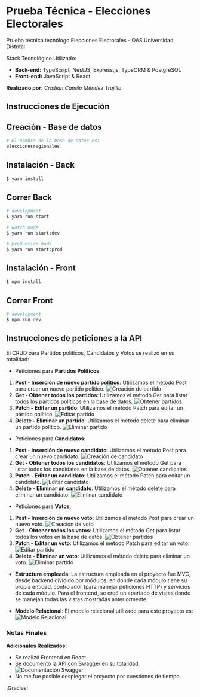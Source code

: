 # Prueba Técnica - Elecciones Electorales

Prueba técnica tecnólogo Elecciones Electorales - OAS Universidad Distrital.

Stack Tecnológico Utilizado:

- **Back-end:** TypeScript, NestJS, Express.js, TypeORM & PostgreSQL
- **Front-end:** JavaScript & React

**Realizado por:** _Cristian Camilo Méndez Trujillo_

## Instrucciones de Ejecución

## Creación - Base de datos

```bash
# El nombre de la base de datos es:
eleccionesregionales
```

## Instalación - Back

```bash
$ yarn install
```

## Correr Back

```bash
# development
$ yarn run start

# watch mode
$ yarn run start:dev

# production mode
$ yarn run start:prod
```

## Instalación - Front

```bash
$ npm install
```

## Correr Front

```bash
# development
$ npm run dev
```

## Instrucciones de peticiones a la API

El CRUD para Partidos políticos, Candidatos y Votos se realizó en su totalidad:<br />

- Peticiones para **Partidos Políticos**:

1. **Post - Inserción de nuevo partido político**:
   Utilizamos el metodo Post para crear un nuevo partido político.
   ![Creación de partido](assets/crearPartido.gif)
2. **Get - Obtener todos los partidos**:
   Utilizamos el método Get para listar todos los partidos políticos en la base de datos.
   ![Obtener partidos](assets/obtenerPartidos.gif)
3. **Patch - Editar un partido**: Utilizamos el método Patch para editar un partido político.
   ![Editar partido](assets/editarPartido.gif)
4. **Delete - Eliminar un partido**: Utilizamos el método delete para eliminar un partido político.
   ![Eliminar partido](assets/eliminarPartido.gif)

- Peticiones para **Candidatos**:

1. **Post - Inserción de nuevo candidato**:
   Utilizamos el metodo Post para crear un nuevo candidato.
   ![Creación de candidato](assets/crearCandidato.gif)
2. **Get - Obtener todos los candidatos**:
   Utilizamos el método Get para listar todos los candidatos en la base de datos.
   ![Obtener candidatos](assets/obtenerCandidatos.gif)
3. **Patch - Editar un candidato**: Utilizamos el método Patch para editar un candidato.
   ![Editar candidato](assets/editarCandidato.gif)
4. **Delete - Eliminar un candidato**: Utilizamos el método delete para eliminar un candidato.
   ![Eliminar candidato](assets/eliminarCandidato.gif)

- Peticiones para **Votos**:

1. **Post - Inserción de nuevo voto**:
   Utilizamos el metodo Post para crear un nuevo voto.
   ![Creación de voto](assets/crearVoto.gif)
2. **Get - Obtener todos los votos**:
   Utilizamos el método Get para listar todos los votos en la base de datos.
   ![Obtener partidos](assets/obtenerVotos.gif)
3. **Patch - Editar un voto**: Utilizamos el método Patch para editar un voto.
   ![Editar partido](assets/editarVoto.gif)
4. **Delete - Eliminar un voto**: Utilizamos el método delete para eliminar un voto.
   ![Eliminar partido](assets/eliminarVoto.gif)

- **Estructura empleada**: La estructura empleada en el proyecto fue MVC, desde backend dividido por módulos, en donde cada módulo tiene su propia entidad, controlador (para manejar peticiones HTTP) y servicios de cada módulo. Para el frontend, se creó un apartado de vistas donde se manejan todas las vistas mostradas anteriormente.

- **Modelo Relacional**:
  El modelo relacional utilizado para este proyecto es:
  ![Modelo Relacional](assets/ModeloRelacional.png)

### Notas Finales

**Adicionales Realizados:**

- Se realizó Frontend en React.
- Se documentó la API con Swagger en su totalidad:
  ![Documentación Swagger](assets/swaggerDoc.gif)
- No me fue posible desplegar el proyecto por cuestiones de tiempo.

¡Gracias!
